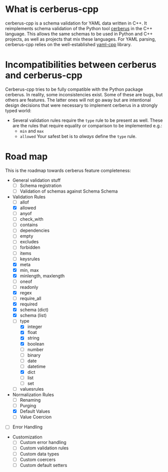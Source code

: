 # What is cerberus-cpp

cerberus-cpp is a schema validation for YAML data written in C++.
It reimplements schema validation of the Python tool [cerberus](https://github.com/pyeve/cerberus)
in the C++ language. This allows the same schemas to be used in Python
and C++ projects, as well as projects that mix these languages.
For YAML parsing, cerberus-cpp relies on the well-established [yaml-cpp](https://github.com/jbeder/yaml-cpp)
library.

# Incompatibilities between cerberus and cerberus-cpp

Cerberus-cpp tries to be fully compatible with the Python package cerberus.
In reality, some inconsistencies exist. Some of these are bugs, but others
are features. The latter ones will not go away but are intentional design
decisions that were necessary to implement cerberus in a strongly typed world:

* Several validation rules require the `type` rule to be present as well.
  These are the rules that require equality or comparison to be implemented e.g.:
  * `min` and `max`
  * `allowed`
  Your safest bet is to *always* define the `type` rule.

# Road map

This is the roadmap towards cerberus feature completeness:

* General validation stuff
  * [ ] Schema registration
  * [ ] Validation of schemas against Schema Schema
* Validation Rules
  * [ ] allof
  * [x] allowed
  * [ ] anyof
  * [ ] check_with
  * [ ] contains
  * [ ] dependencies
  * [ ] empty
  * [ ] excludes
  * [ ] forbidden
  * [ ] items
  * [ ] keysrules
  * [x] meta
  * [x] min, max
  * [x] minlength, maxlength
  * [ ] oneof
  * [ ] readonly
  * [x] regex
  * [ ] require_all
  * [x] required
  * [x] schema (dict)
  * [x] schema (list)
  * [ ] type
    *  [x] integer
    *  [x] float
    *  [x] string
    *  [x] boolean
    *  [ ] number
    *  [ ] binary
    *  [ ] date
    *  [ ] datetime
    *  [x] dict
    *  [ ] list
    *  [ ] set
  * [ ] valuesrules
* Normalization Rules
  * [ ] Renaming
  * [ ] Purging
  * [x] Default Values
  * [ ] Value Coercion
* [ ] Error Handling
* Customization
  * [ ] Custom error handling
  * [ ] Custom validation rules
  * [ ] Custom data types
  * [ ] Custom coercers
  * [ ] Custom default setters
